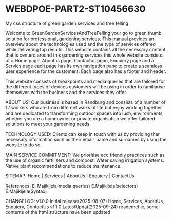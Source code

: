 # WEBDPOE-PART2-ST10456630
My css structure of green garden services and tree felling

Welcome to GreenGardenServicesAndTreeFelling  your go to green thumb solution for professional, gardening services. This manual provides an overview about the technologies used and the type of services offered while delivering top results.
This website contains all the necessary content that is centerd around this gardening services this whole website consists of a Home page, Aboutus page, Contactus pgae, Enquiery page and a Servics page each page has its own navigation pane to create a seamless user experience for the customers. Each page also has a footer and header.

This website consists of breakpoints and media queries that are tailored for the different types of devices customers will be using in order to  familiarise themselves with the business and the services they offer.

ABOUT US:
Our business is based in Randburg and consists of a number of 12 workers who are from different walks of life but enjoy working together and are dedicated to transforming outdoor spaces into lush, environments, whether you are a homeowner or private organisation we offer tailored solutions to meet your gardening needs. 

TECHNOLOGY USED:
Clients can keep in touch with us  by providing ther necessary information such as their email, name and surnames by using the website to do so.

MAIN SERVICE COMMITMENT:
We prioritise eco friendly practices such as the use of organic fertilisers and compost. Water saving irrigation systems. Native plant recommendations to reduce maintenance.

SITEMAP:
Home
|
Services
|
AboutUs
|
Enquiery
|
ContactUs

References:
E. Majikijela(media queries)
E.Majikijela(selectors)
E.Majikijela(Syntax)

CHANGELOG:
v1.0.0
Initial release(2025-08-07)
Home, Services, AboutUs, Enquiery, ContactUs
v1.1.0
LatestUpdat(2025-09-24)
reademefile, some contents of the html structure have been updated